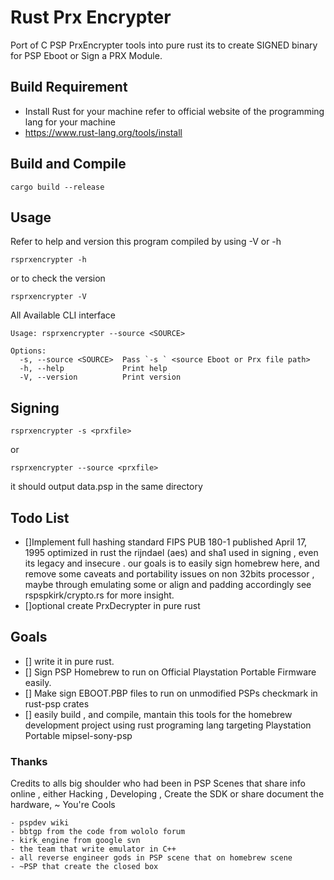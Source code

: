 # Rust Prx Encrypter
Port of C PSP PrxEncrypter tools into pure rust its to create SIGNED binary for PSP Eboot
or Sign a PRX Module.

## Build Requirement
- Install Rust for your machine refer to official website of the programming lang for your machine
- https://www.rust-lang.org/tools/install

## Build and Compile
```
cargo build --release
```

## Usage
Refer to help and version this program compiled by using -V  or -h
```
rsprxencrypter -h
```
or to check the version
```
rsprxencrypter -V
```

All Available CLI interface
```
Usage: rsprxencrypter --source <SOURCE>

Options:
  -s, --source <SOURCE>  Pass `-s ` <source Eboot or Prx file path> 
  -h, --help             Print help
  -V, --version          Print version
```

## Signing
```
rsprxencrypter -s <prxfile>
```
or
```
rsprxencrypter --source <prxfile>
```

it should output data.psp in the same directory

## Todo List 
- []Implement full hashing standard FIPS PUB 180-1 published April 17, 1995 optimized in rust the rijndael (aes) and sha1 used in signing , even its legacy and insecure . our goals is to easily sign homebrew here, and remove some caveats and portability issues on non 32bits processor , maybe through emulating some or align and padding accordingly see rspspkirk/crypto.rs for more insight.
- []optional create PrxDecrypter in pure rust

## Goals
- [] write it in pure rust.
- [] Sign PSP Homebrew to run on Official Playstation Portable Firmware easily.
- [] Make sign EBOOT.PBP files to run on unmodified PSPs checkmark in rust-psp crates
- [] easily build , and compile, mantain this tools for the homebrew development project using rust programing lang targeting Playstation Portable mipsel-sony-psp

### Thanks
Credits to alls big shoulder who had been in PSP Scenes that share info online , either Hacking , Developing , Create the SDK or share document the hardware, ~ You're Cools

```
- pspdev wiki
- bbtgp from the code from wololo forum
- kirk_engine from google svn
- the team that write emulator in C++
- all reverse engineer gods in PSP scene that on homebrew scene
- ~PSP that create the closed box 
```